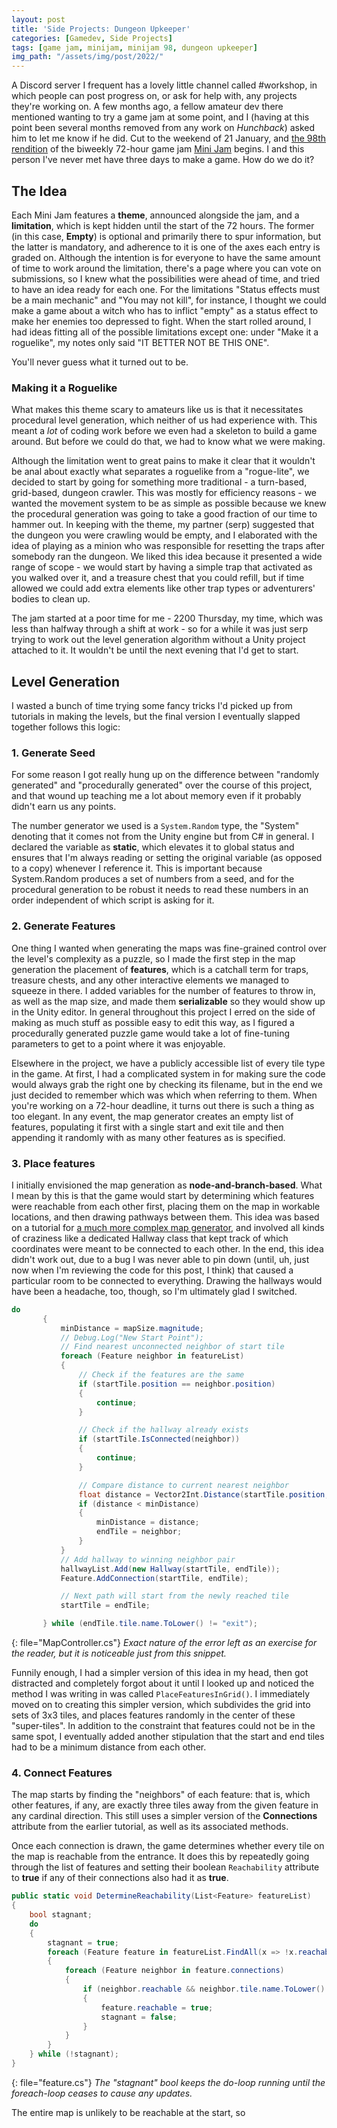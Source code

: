 ```yaml
---
layout: post
title: 'Side Projects: Dungeon Upkeeper'
categories: [Gamedev, Side Projects]
tags: [game jam, minijam, minijam 98, dungeon upkeeper]
img_path: "/assets/img/post/2022/"
---
```

A Discord server I frequent has a lovely little channel called #workshop, in which people can post progress on, or ask for help with, any projects they're working on. A few months ago, a fellow amateur dev there mentioned wanting to try a game jam at some point, and I (having at this point been several months removed from any work on _Hunchback_) asked him to let me know if he did. Cut to the weekend of 21 January, and [the 98th rendition](https://itch.io/jam/mini-jam-98-empty) of the biweekly 72-hour game jam [Mini Jam](https://minijamofficial.com/) begins. I and this person I've never met have three days to make a game. How do we do it?

## The Idea
Each Mini Jam features a **theme**, announced alongside the jam, and a **limitation**, which is kept hidden until the start of the 72 hours. The former (in this case, **Empty**) is optional and primarily there to spur information, but the latter is mandatory, and adherence to it is one of the axes each entry is graded on. Although the intention is for everyone to have the same amount of time to work around the limitation, there's a page where you can vote on submissions, so I knew what the possibilities were ahead of time, and tried to have an idea ready for each one. For the limitations "Status effects must be a main mechanic" and "You may not kill", for instance, I thought we could make a game about a witch who has to inflict "empty" as a status effect to make her enemies too depressed to fight. When the start rolled around, I had ideas fitting all of the possible limitations except one: under "Make it a roguelike", my notes only said "IT BETTER NOT BE THIS ONE".

You'll never guess what it turned out to be.

### Making it a Roguelike
What makes this theme scary to amateurs like us is that it necessitates procedural level generation, which neither of us had experience with. This meant a _lot_ of coding work before we even had a skeleton to build a game around. But before we could do that, we had to know what we were making.

Although the limitation went to great pains to make it clear that it wouldn't be anal about exactly what separates a roguelike from a "rogue-lite", we decided to start by going for something more traditional - a turn-based, grid-based, dungeon crawler. This was mostly for efficiency reasons - we wanted the movement system to be as simple as possible because we knew the procedural generation was going to take a good fraction of our time to hammer out. In keeping with the theme, my partner (serp) suggested that the dungeon you were crawling would be empty, and I elaborated with the idea of playing as a minion who was responsible for resetting the traps after somebody ran the dungeon. We liked this idea because it presented a wide range of scope - we would start by having a simple trap that activated as you walked over it, and a treasure chest that you could refill, but if time allowed we could add extra elements like other trap types or adventurers' bodies to clean up.

The jam started at a poor time for me - 2200 Thursday, my time, which was less than halfway through a shift at work - so for a while it was just serp trying to work out the level generation algorithm without a Unity project attached to it. It wouldn't be until the next evening that I'd get to start.

## Level Generation
I wasted a bunch of time trying some fancy tricks I'd picked up from tutorials in making the levels, but the final version I eventually slapped together follows this logic:

### 1. Generate Seed
For some reason I got really hung up on the difference between "randomly generated" and "procedurally generated" over the course of this project, and that wound up teaching me a lot about memory even if it probably didn't earn us any points.

The number generator we used is a `System.Random` type, the "System" denoting that it comes not from the Unity engine but from C# in general. I declared the variable as **static**, which elevates it to global status and ensures that I'm always reading or setting the original variable (as opposed to a copy) whenever I reference it. This is important because System.Random produces a set of numbers from a seed, and for the procedural generation to be robust it needs to read these numbers in an order independent of which script is asking for it.

### 2. Generate Features
One thing I wanted when generating the maps was fine-grained control over the level's complexity as a puzzle, so I made the first step in the map generation the placement of **features**, which is a catchall term for traps, treasure chests, and any other interactive elements we managed to squeeze in there. I added variables for the number of features to throw in, as well as the map size, and made them **serializable** so they would show up in the Unity editor. In general throughout this project I erred on the side of making as much stuff as possible easy to edit this way, as I figured a procedurally generated puzzle game would take a lot of fine-tuning parameters to get to a point where it was enjoyable.

Elsewhere in the project, we have a publicly accessible list of every tile type in the game. At first, I had a complicated system in for making sure the code would always grab the right one by checking its filename, but in the end we just decided to remember which was which when referring to them. When you're working on a 72-hour deadline, it turns out there is such a thing as too elegant. In any event, the map generator creates an empty list of features, populating it first with a single start and exit tile and then appending it randomly with as many other features as is specified.

### 3. Place features
I initially envisioned the map generation as **node-and-branch-based**. What I mean by this is that the game would start by determining which features were reachable from each other first, placing them on the map in workable locations, and then drawing pathways between them. This idea was based on a tutorial for [a much more complex map generator](https://learn.unity.com/tutorial/generating-content?projectId=5c514ac8edbc2a0020694815#), and involved all kinds of craziness like a dedicated Hallway class that kept track of which coordinates were meant to be connected to each other. In the end, this idea didn't work out, due to a bug I was never able to pin down (until, uh, just now when I'm reviewing the code for this post, I think) that caused a particular room to be connected to everything. Drawing the hallways would have been a headache, too, though, so I'm ultimately glad I switched.

```c#
do
       {
           minDistance = mapSize.magnitude;
           // Debug.Log("New Start Point");
           // Find nearest unconnected neighbor of start tile
           foreach (Feature neighbor in featureList)
           {
               // Check if the features are the same
               if (startTile.position == neighbor.position)
               {
                   continue;
               }

               // Check if the hallway already exists
               if (startTile.IsConnected(neighbor))
               {
                   continue;
               }

               // Compare distance to current nearest neighbor
               float distance = Vector2Int.Distance(startTile.position, neighbor.position);
               if (distance < minDistance)
               {
                   minDistance = distance;
                   endTile = neighbor;
               }
           }
           // Add hallway to winning neighbor pair
           hallwayList.Add(new Hallway(startTile, endTile));
           Feature.AddConnection(startTile, endTile);

           // Next path will start from the newly reached tile
           startTile = endTile;

       } while (endTile.tile.name.ToLower() != "exit");
```
{: file="MapController.cs"}
_Exact nature of the error left as an exercise for the reader, but it is noticeable just from this snippet._

Funnily enough, I had a simpler version of this idea in my head, then got distracted and completely forgot about it until I looked up and noticed the method I was writing in was called `PlaceFeaturesInGrid()`. I immediately moved on to creating this simpler version, which subdivides the grid into sets of 3x3 tiles, and places features randomly in the center of these "super-tiles". In addition to the constraint that features could not be in the same spot, I eventually added another stipulation that the start and end tiles had to be a minimum distance from each other.

### 4. Connect Features
The map starts by finding the "neighbors" of each feature: that is, which other features, if any, are exactly three tiles away from the given feature in any cardinal direction. This still uses a simpler version of the **Connections** attribute from the earlier tutorial, as well as its associated methods.

Once each connection is drawn, the game determines whether every tile on the map is reachable from the entrance. It does this by repeatedly going through the list of features and setting their boolean `Reachability` attribute to **true** if any of their connections also had it as **true**.
```c#
public static void DetermineReachability(List<Feature> featureList)
{
    bool stagnant;
    do
    {
        stagnant = true;
        foreach (Feature feature in featureList.FindAll(x => !x.reachable))
        {
            foreach (Feature neighbor in feature.connections)
            {
                if (neighbor.reachable && neighbor.tile.name.ToLower() != "exit")
                {
                    feature.reachable = true;
                    stagnant = false;
                }
            }
        }
    } while (!stagnant);
}
```
{: file="feature.cs"}
_The "stagnant" bool keeps the do-loop running until the foreach-loop ceases to cause any updates._

The entire map is unlikely to be reachable at the start, so
